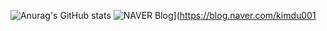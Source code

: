 
![Anurag's GitHub stats](https://github-readme-stats.vercel.app/api?username=doyoon530&show_icons=true&theme=radical)
![NAVER Blog](http://img.shields.io/badge/-Tistory%20Blog-blue?style=flat&logo=Blogger&link=https://blog.naver.com/kimdu001)](https://blog.naver.com/kimdu001
